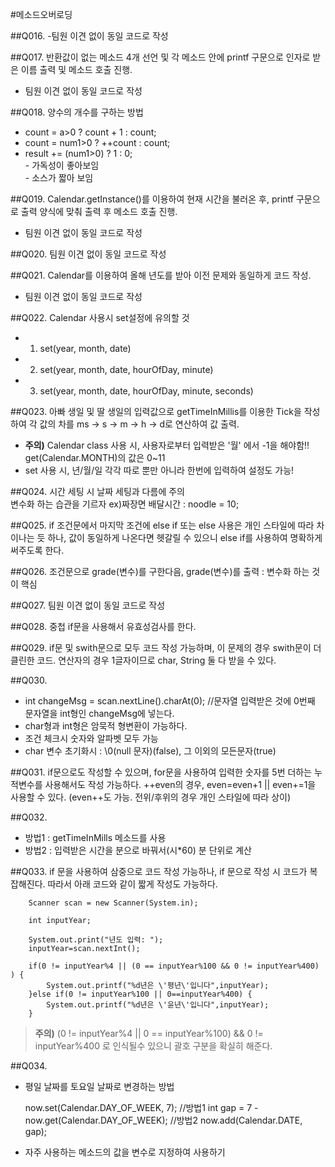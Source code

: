 #메소드오버로딩

##Q016.
-팀원 이견 없이 동일 코드로 작성

##Q017.
반환값이 없는 메소드 4개 선언 및 각 메소드 안에 printf 구문으로 인자로 받은 이름 출력 및 메소드 호출 진행.
- 팀원 이견 없이 동일 코드로 작성

##Q018.
양수의 개수를 구하는 방법
- count = a>0 ? count + 1 : count;
- count = num1>0 ? ++count : count;
- result += (num1>0) ? 1 : 0;
<br>- 가독성이 좋아보임
<br>- 소스가 짧아 보임
	
##Q019.
Calendar.getInstance()를 이용하여 현재 시간을 불러온 후, printf 구문으로 출력 양식에 맞춰 출력 후 메소드 호출 진행.
- 팀원 이견 없이 동일 코드로 작성

##Q020.
팀원 이견 없이 동일 코드로 작성

##Q021.
Calendar를 이용하여 올해 년도를 받아 이전 문제와 동일하게 코드 작성.
- 팀원 이견 없이 동일 코드로 작성

##Q022.
Calendar 사용시 set설정에 유의할 것
- 1. set(year, month, date)
- 2. set(year, month, date, hourOfDay, minute)
- 3. set(year, month, date, hourOfDay, minute, seconds)

##Q023.
아빠 생일 및 딸 생일의 입력값으로 getTimeInMillis를 이용한 Tick을 작성하여 각 값의 차를 ms -> s -> m -> h -> d로 연산하여 값 출력.
- **주의)** Calendar class 사용 시, 사용자로부터 입력받은 '월' 에서 -1을 해야함!! get(Calendar.MONTH)의 값은 0~11
- set 사용 시, 년/월/일 각각 따로 뿐만 아니라 한번에 입력하여 설정도 가능!

##Q024.
시간 세팅 시 날짜 세팅과 다름에 주의
<br>변수화 하는 습관을 기르자 ex)짜장면 배달시간 : noodle = 10;  

##Q025.
if 조건문에서 마지막 조건에 else if 또는 else 사용은 개인 스타일에 따라 차이나는 듯 하나, 값이 동일하게 나온다면 헷갈릴 수 있으니 else if를 사용하여 명확하게 써주도록 한다.

##Q026.
조건문으로 grade(변수)를 구한다음, grade(변수)를 출력 : 변수화 하는 것이 핵심

##Q027.
팀원 이견 없이 동일 코드로 작성

##Q028.
중첩 if문을 사용해서 유효성검사를 한다.

##Q029.
if문 및 swith문으로 모두 코드 작성 가능하며, 이 문제의 경우 swith문이 더 클린한 코드. 연산자의 경우 1글자이므로 char, String 둘 다 받을 수 있다.

##Q030.
- int changeMsg = scan.nextLine().charAt(0);	//문자열 입력받은 것에 0번째 문자열을 int형인 changeMsg에 넣는다.
- char형과 int형은 암묵적 형변환이 가능하다.
- 조건 체크시 숫자와 알파벳 모두 가능
- char 변수 초기화시 : \0(null 문자)(false), 그 이외의 모든문자(true)

##Q031.
if문으로도 작성할 수 있으며, for문을 사용하여 입력한 숫자를 5번 더하는 누적변수를 사용해서도 작성 가능하다. ++even의 경우, even=even+1 || even+=1을 사용할 수 있다. (even++도 가능. 전위/후위의 경우 개인 스타일에 따라 상이)

##Q032.
- 방법1 : getTimeInMills 메소드를 사용
- 방법2 : 입력받은 시간을 분으로 바꿔서(시*60) 분 단위로 계산
	

##Q033.
if 문을 사용하여 삼중으로 코드 작성 가능하나, if 문으로 작성 시 코드가 복잡해진다. 따라서 아래 코드와 같이 짧게 작성도 가능하다.
		
		Scanner scan = new Scanner(System.in);
		
		int inputYear;
		
		System.out.print("년도 입력: ");
		inputYear=scan.nextInt();
		
		if(0 != inputYear%4 || (0 == inputYear%100 && 0 != inputYear%400) ) {
			System.out.printf("%d년은 \'평년\'입니다",inputYear);
		}else if(0 != inputYear%100 || 0==inputYear%400) {
			System.out.printf("%d년은 \'윤년\'입니다",inputYear);
		}
		
> **주의)** (0 != inputYear%4 || 0 == inputYear%100) && 0 != inputYear%400 로 인식될수 있으니 괄호
구분을 확실히 해준다.

##Q034.
- 평일 날짜를 토요일 날짜로 변경하는 방법

	now.set(Calendar.DAY_OF_WEEK, 7);	//방법1
	int gap = 7 - now.get(Calendar.DAY_OF_WEEK);	//방법2
	now.add(Calendar.DATE, gap);
	
- 자주 사용하는 메소드의 값을 변수로 지정하여 사용하기